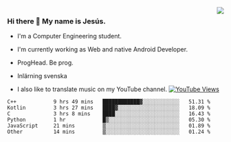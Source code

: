 <img align='right' src="https://github-readme-stats.vercel.app/api/top-langs/?username=JesusJimenezG&layout=compact&theme=dracula">

### Hi there 👋 My name is Jesús.
- I'm a Computer Engineering student.
- I'm currently working as Web and native Android Developer.

- ProgHead. Be prog.
- Inlärning svenska
- I also like to translate music on my YouTube channel. [![YouTube Views](https://img.shields.io/youtube/channel/views/UCWnlcC4_sV9Imcy9ysQpxHA?style=social)](https://www.youtube.com/channel/UCWnlcC4_sV9Imcy9ysQpxHA)

<!--START_SECTION:waka-->

```text
C++            9 hrs 49 mins   ████████████▓░░░░░░░░░░░░   51.31 %
Kotlin         3 hrs 27 mins   ████▓░░░░░░░░░░░░░░░░░░░░   18.09 %
C              3 hrs 8 mins    ████░░░░░░░░░░░░░░░░░░░░░   16.43 %
Python         1 hr            █▒░░░░░░░░░░░░░░░░░░░░░░░   05.30 %
JavaScript     21 mins         ▒░░░░░░░░░░░░░░░░░░░░░░░░   01.89 %
Other          14 mins         ▒░░░░░░░░░░░░░░░░░░░░░░░░   01.24 %
```

<!--END_SECTION:waka-->

<!--
**JesusJimenezG/JesusJimenezG** is a ✨ _special_ ✨ repository because its `README.md` (this file) appears on your GitHub profile.

Here are some ideas to get you started:

- 🔭 I’m currently working on ...
- 🌱 I’m currently learning ...
- 👯 I’m looking to collaborate on ...
- 🤔 I’m looking for help with ...
- 💬 Ask me about ...
- 📫 How to reach me: ...
- 😄 Pronouns: ...
- ⚡ Fun fact: ...
-->
